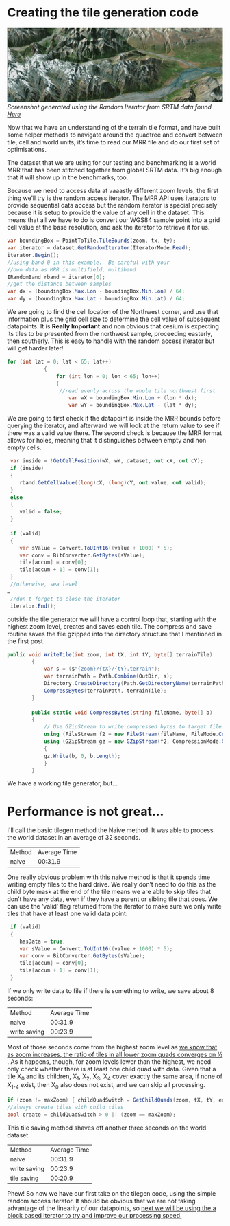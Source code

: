 # Creating the tile generation code

![New Zealand SRTM heighmap](images/NZSRTM.png)
*Screenshot generated using the Random Iterator from SRTM data found [Here](http://srtm.csi.cgiar.org/SELECTION/inputCoord.asp)*

Now that we have an understanding of the terrain tile format, and have built some helper methods to navigate around the quadtree and convert between tile, cell and world units, it’s time to read our MRR file and do our first set of optimisations.

The dataset that we are using for our testing and benchmarking is a world MRR that has been stitched together from global SRTM data.  It’s big enough that it will show up in the benchmarks, too.

Because we need to access data at vaaastly different zoom levels, the first thing we’ll try is the random access iterator.  The MRR API uses iterators to provide sequential data access but the random iterator is special precisely because it is setup to provide the value of any cell in the dataset.  This means that all we have to do is convert our WGS84 sample point into a grid cell value at the base resolution, and ask the iterator to retrieve it for us.
```c#
var boundingBox = PointToTile.TileBounds(zoom, tx, ty);
var iterator = dataset.GetRandomIterator(IteratorMode.Read);
iterator.Begin();
//using band 0 in this example.  Be careful with your
//own data as MRR is multifield, multiband
IRandomBand rband = iterator[0];
//get the distance between samples
var dx = (boundingBox.Max.Lon - boundingBox.Min.Lon) / 64;
var dy = (boundingBox.Max.Lat - boundingBox.Min.Lat) / 64;
```
 We are going to find the cell location of the Northwest corner, and use that information plus the grid cell size to determine the cell value of subsequent datapoints. It is **Really Important** and non obvious that cesium is expecting its tiles to be presented from the northwest sample, proceeding easterly, then southerly.  This is easy to handle with the random access iterator but will get harder later!
```c#
for (int lat = 0; lat < 65; lat++)
        	{
            	for (int lon = 0; lon < 65; lon++)
            	{
       	         //read evenly across the whole tile northwest first
                	var wX = boundingBox.Min.Lon + (lon * dx);
                	var wY = boundingBox.Max.Lat - (lat * dy);
```
We are going to first check if the datapoint is inside the MRR bounds before querying the iterator, and afterward we will look at the return value to see if there was a valid value there.  The second check is because the MRR format allows for holes, meaning that it distinguishes between empty and non empty cells.
```c#
 var inside = !GetCellPosition(wX, wY, dataset, out cX, out cY);
 if (inside)
 {
 	rband.GetCellValue((long)cX, (long)cY, out value, out valid);
 }
 else
 {
 	valid = false;
 }

 if (valid)
 {
  	var sValue = Convert.ToUInt16((value + 1000) * 5);
 	var conv = BitConverter.GetBytes(sValue);
 	tile[accum] = conv[0];
 	tile[accum + 1] = conv[1];
 }
 //otherwise, sea level
…
 //don't forget to close the iterator
 iterator.End();
```
outside the tile generator we will have a control loop that, starting with the highest zoom level, creates and saves each tile. The compress and save routine saves the file gzipped into the directory structure that I mentioned in the first post.

```c#
public void WriteTile(int zoom, int tX, int tY, byte[] terrainTile)
    	{
        	var s = ($"{zoom}/{tX}/{tY}.terrain");
        	var terrainPath = Path.Combine(OutDir, s);
        	Directory.CreateDirectory(Path.GetDirectoryName(terrainPath));
        	CompressBytes(terrainPath, terrainTile);
    	}
 
    	public static void CompressBytes(string fileName, byte[] b)
    	{
        	// Use GZipStream to write compressed bytes to target file.
        	using (FileStream f2 = new FileStream(fileName, FileMode.Create))
        	using (GZipStream gz = new GZipStream(f2, CompressionMode.Compress, false))
        	{
			gz.Write(b, 0, b.Length);
        	}
    	}
```



We have a working tile generator, but...
# Performance is not great...

I'll call the basic tilegen method the Naive method.  It was able to process the world dataset in an average of 32 seconds.

<table>
  <tr>
    <td>Method</td>
    <td>Average Time</td>
  </tr>
  <tr>
    <td>naive</td>
    <td>00:31.9</td>
  </tr>
</table>


One really obvious problem with this naive method is that it spends time writing empty files to the hard drive.  We really don’t need to do this as the child byte mask at the end of the tile means we are able to skip tiles that don’t have any data, even if they have a parent or sibling tile that does. We can use the ‘valid’ flag returned from the iterator to make sure we only write tiles that have at least one valid data point:
```c#
 if (valid)
 {
 	hasData = true;
 	var sValue = Convert.ToUInt16((value + 1000) * 5);
 	var conv = BitConverter.GetBytes(sValue);
 	tile[accum] = conv[0];
 	tile[accum + 1] = conv[1];
 }
```
If we only write data to file if there is something to write, we save  about 8 seconds:

<table>
  <tr>
    <td>Method</td>
    <td>Average Time</td>
  </tr>
  <tr>
    <td>naive</td>
    <td>00:31.9</td>
  </tr>
  <tr>
    <td>write saving</td>
    <td>00:23.9</td>
  </tr>
</table>


Most of those seconds come from the highest zoom level as [we know that as zoom increases, the ratio of tiles in all lower zoom quads converges on ⅓ ](https://en.wikipedia.org/wiki/1/4_%2B_1/16_%2B_1/64_%2B_1/256_%2B_%E2%8B%AF). As it happens, though, for zoom levels lower than the highest, we need only check whether there is at least one child quad with data.  Given that a tile X<sub>0</sub> and its children, X<sub>1</sub>, X<sub>2</sub>, X<sub>3</sub>, X<sub>4</sub> cover exactly the same area, if none of X<sub>1-4</sub> exist, then X<sub>0</sub> also does not exist, and we can skip all processing.

```c#
if (zoom != maxZoom) { childQuadSwitch = GetChildQuads(zoom, tX, tY, existingTiles); }
//always create tiles with child tiles
bool create = childQuadSwitch > 0 || (zoom == maxZoom);
```
This tile saving method shaves off another three seconds on the world dataset.

<table>
  <tr>
    <td>Method</td>
    <td>Average Time</td>
  </tr>
  <tr>
    <td>naive</td>
    <td>00:31.9</td>
  </tr>
  <tr>
    <td>write saving</td>
    <td>00:23.9</td>
  </tr>
  <tr>
    <td>tile saving</td>
    <td>00:20.9</td>
  </tr>
</table>


Phew! So now we have our first take on the tilegen code, using the simple random access iterator.  It should be obvious that we are not taking advantage of the linearity of our datapoints, so [next we will be using the a block based iterator to try and improve our processing speed.](BlockIterator.md)
